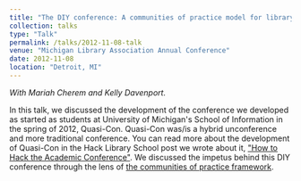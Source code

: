 ```yaml
---
title: "The DIY conference: A communities of practice model for library student development"
collection: talks
type: "Talk"
permalink: /talks/2012-11-08-talk
venue: "Michigan Library Association Annual Conference"
date: 2012-11-08
location: "Detroit, MI"
---
```

*With Mariah Cherem and Kelly Davenport.*

In this talk, we discussed the development of the conference we developed as started as students at University of Michigan's School of Information in the spring of 2012, Quasi-Con. Quasi-Con was/is a hybrid unconference and more traditional conference. You can read more about the development of Quasi-Con in the Hack Library School post we wrote about it, ["How to Hack the Academic Conference"](https://hacklibraryschool.com/2012/03/13/how-to-hack-the-academic-conference/). We discussed the impetus behind this DIY conference through the lens of [the communities of practice framework](http://wenger-trayner.com/introduction-to-communities-of-practice/).
